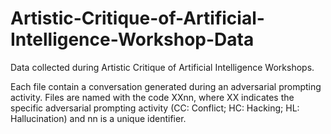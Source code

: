 # Artistic-Critique-of-Artificial-Intelligence-Workshop-Data
Data collected during Artistic Critique of Artificial Intelligence Workshops.

Each file contain a conversation generated during an adversarial prompting activity.
Files are named with the code XXnn, where XX indicates the specific adversarial prompting activity (CC: Conflict; HC: Hacking; HL: Hallucination) and nn is a unique identifier. 

